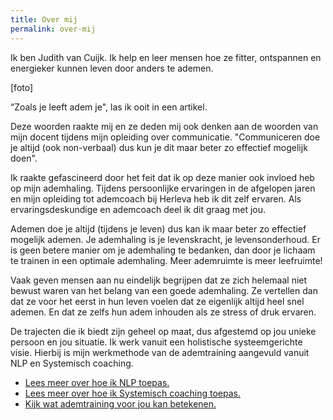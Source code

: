 ```yaml
---
title: Over mij
permalink: over-mij
---
```


Ik ben Judith van Cuijk. Ik help en leer mensen hoe ze fitter, ontspannen en energieker kunnen leven door anders te ademen.

[foto]

“Zoals je leeft adem je", las ik ooit in een artikel.

Deze woorden raakte mij en ze deden mij ook denken aan de woorden van mijn docent tijdens mijn opleiding over communicatie. "Communiceren doe je altijd (ook non-verbaal) dus kun je dit maar beter zo effectief mogelijk doen".

Ik raakte gefascineerd door het feit dat ik op deze manier ook invloed heb op mijn ademhaling. Tijdens persoonlijke ervaringen in de afgelopen jaren en mijn opleiding tot ademcoach bij Herleva heb ik dit zelf ervaren. Als ervaringsdeskundige en ademcoach deel ik dit graag met jou.

Ademen doe je altijd (tijdens je leven) dus kan ik maar beter zo effectief mogelijk ademen. Je ademhaling is je levenskracht, je levensonderhoud. Er is geen betere manier om je ademhaling te bedanken, dan door je lichaam te trainen in een optimale ademhaling. Meer ademruimte is meer leefruimte!

Vaak geven mensen aan nu eindelijk begrijpen dat ze zich helemaal niet bewust waren van het belang van een goede ademhaling. Ze vertellen dan dat ze voor het eerst in hun leven voelen dat ze eigenlijk altijd heel snel ademen. En dat ze zelfs hun adem inhouden als ze stress of druk ervaren.

De trajecten die ik biedt zijn geheel op maat, dus afgestemd op jou unieke persoon en jou situatie. Ik werk vanuit een holistische systeemgerichte visie. Hierbij is mijn werkmethode van de ademtraining aangevuld vanuit NLP en Systemisch coaching.

<ul class="call-to-action">
  <li><a href="/nlp">Lees meer over hoe ik NLP toepas.</a></li>
  <li><a href="/systemisch coaching">Lees meer over hoe ik Systemisch coaching toepas.</a></li>
  <li><a href="/ademtraining">Kijk wat ademtraining voor jou kan betekenen.</a></li>
</ul>
